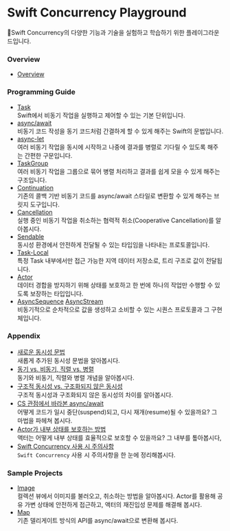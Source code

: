 # Swift Concurrency Playground

🛝Swift Concurrency의 다양한 기능과 기술을 실험하고 학습하기 위한 플레이그라운드입니다.

### Overview

* [Overview](overview/Overview.md) <br>

### Programming Guide

* [Task](programming-guide/Task.md) <br> Swift에서 비동기 작업을 실행하고 제어할 수 있는 기본 단위입니다.
* [async/await](programming-guide/async_await.md) <br> 비동기 코드 작성을 동기 코드처럼 간결하게 할 수 있게 해주는 Swift의 문법입니다.
* [async-let](programming-guide/async-let.md) <br> 여러 비동기 작업을 동시에 시작하고 나중에 결과를 병렬로 기다릴 수 있도록 해주는 간편한 구문입니다.
* [TaskGroup](programming-guide/TaskGroup.md) <br> 여러 비동기 작업을 그룹으로 묶어 병렬 처리하고 결과를 쉽게 모을 수 있게 해주는 구조입니다.
* [Continuation](programming-guide/Continuation.md) <br> 기존의 콜백 기반 비동기 코드를 async/await 스타일로 변환할 수 있게 해주는 브릿지 도구입니다.
* [Cancellation](programming-guide/Cancellation.md) <br> 실행 중인 비동기 작업을 취소하는 협력적 취소(Cooperative Cancellation)를 알아봅시다.
* [Sendable](programming-guide/Sendable.md) <br> 동시성 환경에서 안전하게 전달될 수 있는 타입임을 나타내는 프로토콜입니다.
* [Task-Local](programming-guide/Task-Local.md) <br> 특정 Task 내부에서만 접근 가능한 지역 데이터 저장소로, 트리 구조로 값이 전달됩니다.
* [Actor](programming-guide/actor.md) <br> 데이터 경합을 방지하기 위해 상태를 보호하고 한 번에 하나의 작업만 수행할 수 있도록 보장하는 타입입니다.
* [AsyncSequence](programming-guide/AsyncSequence.md) [AsyncStream](programming-guide/AsyncStream.md) <br> 비동기적으로 순차적으로 값을 생성하고 소비할 수 있는 시퀀스 프로토콜과 그 구현체입니다.


### Appendix

* [새로운 동시성 문법](Appendix/new-concurrency-syntax) <br> 새롭게 추가된 동시성 문법을 알아봅시다. 
* [동기 vs. 비동기, 직렬 vs. 병렬](Appendix/sync-vs-async-serial-vs-parellel.md) <br> 동기와 비동기, 직렬와 병렬 개념을 알아봅시다.
* [구조적 동시성 vs. 구조화되지 않은 동시성](Appendix/structured-vs-unstructured-concurrency.md) <br> 구조적 동시성과 구조화되지 않은 동시성의 차이를 알아봅시다.
* [CS 관점에서 바라본 async/await](Appendix/sync-await-in-cs.md) <br> 어떻게 코드가 일시 중단(suspend)되고, 다시 재개(resume)될 수 있을까요? 그 마법을 파헤쳐 봅시다.
* [Actor가 내부 상태를 보호하는 방법](Appendix/actor-state-isolation.md) <br> 액터는 어떻게 내부 상태를 효율적으로 보호할 수 있을까요? 그 내부를 톺아봅시다,
* [Swift Concurrency 사용 시 주의사항](Appendix/swift-concurrency-caveats.md) <br> `Swift Concurrency` 사용 시 주의사항을 한 눈에 정리해봅시다.

### Sample Projects

* [Image](projects/image/image) <br> 컬렉션 뷰에서 이미지를 불러오고, 취소하는 방법을 알아봅시다. Actor를 활용해 공유 가변 상태에 안전하게 접근하고, 액터의 재진입성 문제를 해결해 봅시다.
* [Map](projects/Map/Map) <br> 기존 델리게이트 방식의 API를 async/await으로 변환해 봅시다.
